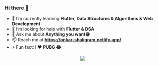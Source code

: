 ### Hi there 👋

- 🌱 I’m currently learning **Flutter, Data Structures & Algorithms & Web Development**
- 🤔 I’m looking for help with **Flutter & DSA**
- 💬 Ask me about **Anything you want😁**
- 📫 Reach me at **https://onkar-shaligram.netlify.app/**
- ⚡ Fun fact: **I ❤ PUBG 😂**

<p align="center"> <img src="https://github-readme-stats.vercel.app/api?username=onkar-shaligram&show_icons=true&theme=default" /> </p>
